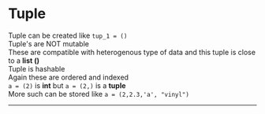 # Tuple
Tuple can be created like `tup_1 = ()`
<br>Tuple's are NOT mutable<br>
These are compatible with heterogenous type of data and this tuple is close to a **list ()** 
<br> Tuple is hashable
<br>Again these are ordered and indexed <br>
`a = (2)` is **int** but `a = (2,)` is a **tuple** <br>
More such can be stored like `a = (2,2.3,'a', "vinyl")`

---